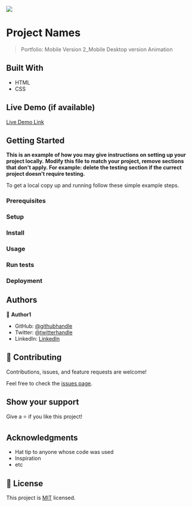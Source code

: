 ![](https://img.shields.io/badge/Microverse-blueviolet)

# Project Names

> Portfolio: Mobile Version
> 2_Mobile
> Desktop version
> Animation


## Built With

- HTML
- CSS

## Live Demo (if available)

[Live Demo Link](https://ecekpo.github.io/Portfolio/)


## Getting Started

**This is an example of how you may give instructions on setting up your project locally.**
**Modify this file to match your project, remove sections that don't apply. For example: delete the testing section if the currect project doesn't require testing.**


To get a local copy up and running follow these simple example steps.

### Prerequisites

### Setup

### Install

### Usage

### Run tests

### Deployment

## Authors

👤 **Author1**

- GitHub: [@githubhandle](https://github.com/ecekpo)
- Twitter: [@twitterhandle](https://twitter.com/@ememcookey)
- LinkedIn: [LinkedIn](https://www.linkedin.com/in/emem-ekpo-857135234/)


## 🤝 Contributing

Contributions, issues, and feature requests are welcome!

Feel free to check the [issues page](../../issues/).

## Show your support

Give a ⭐️ if you like this project!

## Acknowledgments

- Hat tip to anyone whose code was used
- Inspiration
- etc

## 📝 License

This project is [MIT](./MIT.md) licensed.
